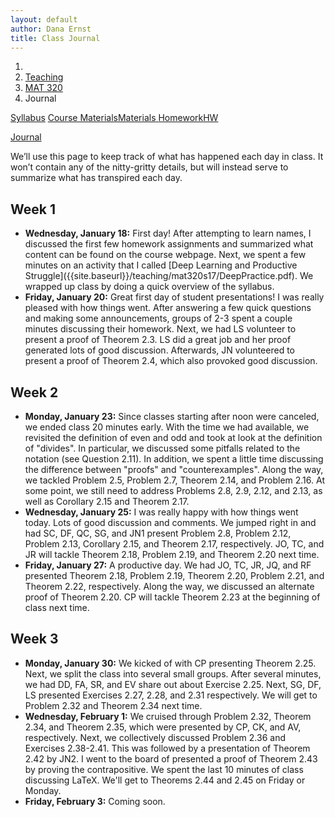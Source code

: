 ```yaml
---
layout: default
author: Dana Ernst
title: Class Journal
---
```


<ol class="breadcrumb">
  <li><a href="/"><i class="fa fa-home"></i></a></li>
  <li><a href="/teaching/">Teaching</a></li>
  <li><a href="/teaching/mat320s17">MAT 320</a></li>
  <li class="active">Journal</li>
</ol>

<div class="row">
<div class="col-xs-12">
<div class="btn-group btn-group-justified">
<a class="btn btn-default btn-success" href="{{site.baseurl}}/teaching/mat320s17/syllabus/">Syllabus</a>

<a class="btn btn-default btn-primary" href="{{site.baseurl}}/teaching/mat320s17/materials/">
<span class="hidden-xs">Course Materials</span><span class="visible-xs">Materials</span>
</a>

<a class="btn btn-default btn-warning" href="{{site.baseurl}}/teaching/mat320s17/homework/">
<span class="hidden-xs">Homework</span><span class="visible-xs">HW</span>
</a>

<a class="btn btn-default btn-info" href="{{site.baseurl}}/teaching/mat320s17/journal/">Journal</a>
</div>
</div>
</div>

<p style="margin-top:10px;">
We’ll use this page to keep track of what has happened each day in class. It won’t contain any of the nitty-gritty details, but will instead serve to summarize what has transpired each day.
</p>

## Week 1 ##

<ul class="fa-ul">
  <li><i class="fa-li fa fa-calendar-check-o"></i><b>Wednesday, January 18:</b> First day!  After attempting to learn names, I discussed the first few homework assignments and summarized what content can be found on the course webpage. Next, we spent a few minutes on an activity that I called [Deep Learning and Productive Struggle]({{site.baseurl}}/teaching/mat320s17/DeepPractice.pdf). We wrapped up class by doing a quick overview of the syllabus.</li>
  <li><i class="fa-li fa fa-calendar-check-o"></i><b>Friday, January 20:</b> Great first day of student presentations!  I was really pleased with how things went.  After answering a few quick questions and making some announcements, groups of 2-3 spent a couple minutes discussing their homework.  Next, we had LS volunteer to present a proof of Theorem 2.3.  LS did a great job and her proof generated lots of good discussion.  Afterwards, JN volunteered to present a proof of Theorem 2.4, which also provoked good discussion.</li>
</ul>

## Week 2 ##

<ul class="fa-ul">
  <li><i class="fa-li fa fa-calendar-check-o"></i><b>Monday, January 23:</b> Since classes starting after noon were canceled, we ended class 20 minutes early.  With the time we had available, we revisited the definition of even and odd and took at look at the definition of "divides".  In particular, we discussed some pitfalls related to the notation (see Question 2.11).  In addition, we spent a little time discussing the difference between "proofs" and "counterexamples".  Along the way, we tackled Problem 2.5, Problem 2.7, Theorem 2.14, and Problem 2.16.  At some point, we still need to address Problems 2.8, 2.9, 2.12, and 2.13, as well as Corollary 2.15 and Theorem 2.17.</li>
  <li><i class="fa-li fa fa-calendar-check-o"></i><b>Wednesday, January 25:</b> I was really happy with how things went today.  Lots of good discussion and comments.  We jumped right in and had SC, DF, QC, SG, and JN1 present Problem 2.8, Problem 2.12, Problem 2.13, Corollary 2.15, and Theorem 2.17, respectively.  JO, TC, and JR will tackle Theorem 2.18, Problem 2.19, and Theorem 2.20 next time.</li>
  <li><i class="fa-li fa fa-calendar-check-o"></i><b>Friday, January 27:</b> A productive day.  We had JO, TC, JR, JQ, and RF presented Theorem 2.18, Problem 2.19, Theorem 2.20, Problem 2.21, and Theorem 2.22, respectively.  Along the way, we discussed an alternate proof of Theorem 2.20.  CP will tackle Theorem 2.23 at the beginning of class next time.</li>
</ul>

## Week 3 ##

<ul class="fa-ul">
  <li><i class="fa-li fa fa-calendar-check-o"></i><b>Monday, January 30:</b> We kicked of with CP presenting Theorem 2.25.  Next, we split the class into several small groups.  After several minutes, we had DD, FA, SR, and EV share out about Exercise 2.25.  Next, SG, DF, LS presented Exercises 2.27, 2.28, and 2.31 respectively.  We will get to Problem 2.32 and Theorem 2.34 next time.</li>
  <li><i class="fa-li fa fa-calendar-check-o"></i><b>Wednesday, February 1:</b> We cruised through Problem 2.32, Theorem 2.34, and Theorem 2.35, which were presented by CP, CK, and AV, respectively.  Next, we collectively discussed Problem 2.36 and Exercises 2.38-2.41. This was followed by a presentation of Theorem 2.42 by JN2. I went to the board of presented a proof of Theorem 2.43 by proving the contrapositive.  We spent the last 10 minutes of class discussing LaTeX.  We'll get to Theorems 2.44 and 2.45 on Friday or Monday.</li>
  <li><i class="fa-li fa fa-calendar-check-o"></i><b>Friday, February 3:</b> Coming soon.</li>
</ul>

